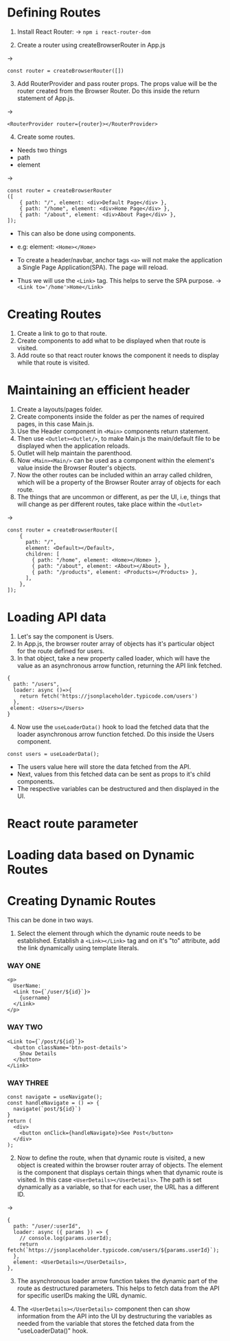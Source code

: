 # Defining Routes

1. Install React Router:
-> `npm i react-router-dom`

2. Create a router using createBrowserRouter in App.js

->   
```
const router = createBrowserRouter([])

```

3. Add RouterProvider and pass router props. The props value will be the router created from the Browser Router. Do this inside the return statement of App.js.

-> 
```
<RouterProvider router={router}></RouterProvider>
```

4. Create some routes.
- Needs two things
- path
- element

->   
```
const router = createBrowserRouter
([
    { path: "/", element: <div>Default Page</div> },
    { path: "/home", element: <div>Home Page</div> },
    { path: "/about", element: <div>About Page</div> },
]);
```

- This can also be done using components.
- e.g: element: ```<Home></Home>```


- To create a header/navbar, anchor tags ```<a>``` will not make the application a Single Page Application(SPA). The page will reload.
- Thus we will use the ```<Link>``` tag. This helps to serve the SPA purpose.
-> ```<Link to='/home'>Home</Link>```
            

# Creating Routes

1. Create a link to go to that route.
2. Create components to add what to be displayed when that route is visited.
3. Add route so that react router knows the component it needs to display while that route is visited.

# Maintaining an efficient header

1. Create a layouts/pages folder.
2. Create components inside the folder as per the names of required pages, in this case Main.js.
3. Use the Header component in ```<Main>``` components return statement.
4. Then use ```<Outlet><Outlet/>```, to make Main.js the main/default file to be displayed when the application reloads.
5. Outlet will help maintain the parenthood.
6. Now ```<Main><Main/>``` can be used as a component within the element's value inside the Browser Router's objects.
7. Now the other routes can be included within an array called children, which will be a property of the Browser Router array of objects for each route.
8. The things that are uncommon or different, as per the UI, i.e, things that will change as per different routes, take place within the ```<Outlet>```

->
```
const router = createBrowserRouter([
    {
      path: "/",
      element: <Default></Default>,
      children: [
        { path: "/home", element: <Home></Home> },
        { path: "/about", element: <About></About> },
        { path: "/products", element: <Products></Products> },
      ],
    },
]);
```

# Loading API data

1. Let's say the component is Users.
2. In App.js, the browser router array of objects has it's particular object for the route defined for users.
3. In that object, take a new property called loader, which will have the value as an asynchronous arrow function, returning the API link fetched.

```
{ 
  path: "/users", 
  loader: async ()=>{
    return fetch('https://jsonplaceholder.typicode.com/users')
  },
 element: <Users></Users> 
}
```

4. Now use the ```useLoaderData()``` hook to load the fetched data that the loader asynchronous arrow function fetched. Do this inside the Users component.

```
const users = useLoaderData();
```

- The users value here will store the data fetched from the API.
- Next, values from this fetched data can be sent as props to it's child components.
- The respective variables can be destructured and then displayed in the UI.

# React route parameter
# Loading data based on Dynamic Routes
# Creating Dynamic Routes

This can be done in two ways.


1. Select the element through which the dynamic route needs to be established. Establish a ```<Link></Link>``` tag and on it's "to" attribute, add the link dynamically using template literals.

### WAY ONE

```
<p>            
  UserName: 
  <Link to={`/user/${id}`}>
    {username}
  </Link>
</p>
```

### WAY TWO
```
<Link to={`/post/${id}`}>
  <button className='btn-post-details'>
    Show Details
  </button>
</Link>
```

### WAY THREE

```
const navigate = useNavigate();
const handleNavigate = () => {
  navigate(`post/${id}`)
}
return (
  <div>
    <button onClick={handleNavigate}>See Post</button>
  </div>
);

```

2. Now to define the route, when that dynamic route is visited, a new object is created within the browser router array of objects. The element is the component that displays certain things when that dynamic route is visited. In this case ```<UserDetails></UserDetails>```. The path is set dynamically as a variable, so that for each user, the URL has a different ID.

-> 
```
{
  path: "/user/:userId",
  loader: async ({ params }) => {
    // console.log(params.userId);
    return fetch(`https://jsonplaceholder.typicode.com/users/${params.userId}`);
  },
  element: <UserDetails></UserDetails>,
},
```

3. The asynchronous loader arrow function takes the dynamic part of the route as destructured parameters. This helps to fetch data from the API for specific userIDs making the URL dynamic.

4. The ```<UserDetails></UserDetails>``` component then can show information from the API into the UI by destructuring the variables as needed from the variable that stores the fetched data from the "useLoaderData()" hook.